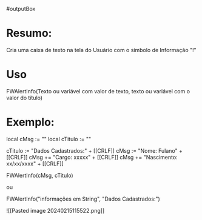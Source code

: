 #outputBox 



# Resumo:
Cria uma caixa de texto na tela do Usuário com o símbolo de Informação "!"

# Uso
FWAlertInfo(Texto ou variável com valor de texto, texto ou variável com o valor do título)


# Exemplo:


local cMsg    := ""
local cTitulo  := ""

cTitulo := "Dados Cadastrados:" + [[CRLF]]
cMsg   := "Nome: Fulano" + [[CRLF]]
cMsg  += "Cargo: xxxxx" + [[CRLF]]
cMsg  += "Nascimento: xx/xx/xxxx" + [[CRLF]]


FWAlertInfo(cMsg, cTitulo)

ou

FWAlertInfo("informações em String", "Dados Cadastrados:")



![[Pasted image 20240215115522.png]]